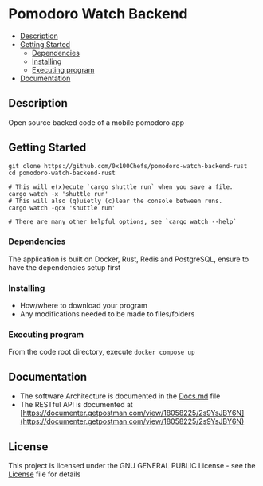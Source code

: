  # Pomodoro Watch Backend 

- [Description](#description)
- [Getting Started](#getting-started)
  - [Dependencies](#dependencies)
  - [Installing](#installing)
  - [Executing program](#executing-program)
- [Documentation](#documentation)

## Description

Open source backed code of a mobile pomodoro app 

## Getting Started
```shell
git clone https://github.com/0x100Chefs/pomodoro-watch-backend-rust
cd pomodoro-watch-backend-rust

# This will e(x)ecute `cargo shuttle run` when you save a file.
cargo watch -x 'shuttle run'
# This will also (q)uietly (c)lear the console between runs.
cargo watch -qcx 'shuttle run'

# There are many other helpful options, see `cargo watch --help`

```

### Dependencies
The application is built on Docker, Rust, Redis and PostgreSQL, ensure to have the dependencies setup first

### Installing

- How/where to download your program
- Any modifications needed to be made to files/folders

### Executing program
From the code root directory, execute `docker compose up`


## Documentation
- The software Architecture is documented in the [Docs.md](./Docs.md) file
- The RESTful API is documented at [https://documenter.getpostman.com/view/18058225/2s9YsJBY6N](https://documenter.getpostman.com/view/18058225/2s9YsJBY6N)
## License

This project is licensed under the   GNU GENERAL PUBLIC License - see the [License](./LICENSE) file for details
